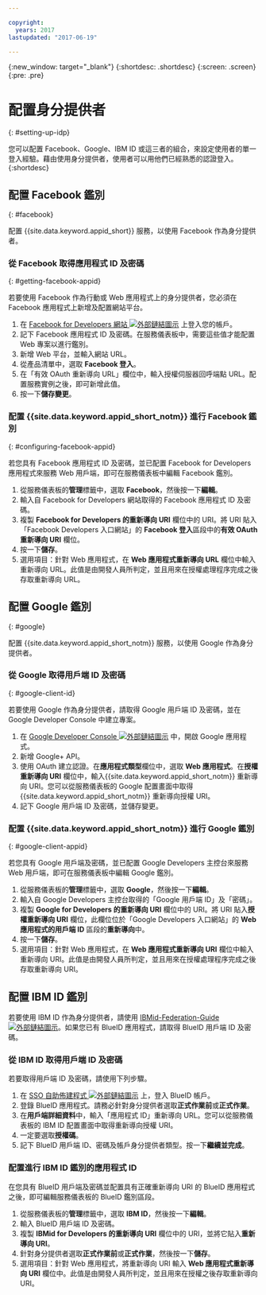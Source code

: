 ```yaml
---

copyright:
  years: 2017
lastupdated: "2017-06-19"

---
```


{:new_window: target="_blank"}
{:shortdesc: .shortdesc}
{:screen: .screen}
{:pre: .pre}

# 配置身分提供者
{: #setting-up-idp}

您可以配置 Facebook、Google、IBM ID 或這三者的組合，來設定使用者的單一登入經驗。藉由使用身分提供者，使用者可以用他們已經熟悉的認證登入。
{:shortdesc}


## 配置 Facebook 鑑別
{: #facebook}

配置 {{site.data.keyword.appid_short}} 服務，以使用 Facebook 作為身分提供者。


### 從 Facebook 取得應用程式 ID 及密碼
{: #getting-facebook-appid}

若要使用 Facebook 作為行動或 Web 應用程式上的身分提供者，您必須在 Facebook 應用程式上新增及配置網站平台。

1. 在 <a href="https://developers.facebook.com/docs/apps/register" target="_blank">Facebook for Developers 網站 <img src="../../icons/launch-glyph.svg" alt="外部鏈結圖示"></a> 上登入您的帳戶。
2. 記下 Facebook 應用程式 ID 及密碼。在服務儀表板中，需要這些值才能配置 Web 專案以進行鑑別。
3. 新增 Web 平台，並輸入網站 URL。
4. 從產品清單中，選取 **Facebook 登入**。
5. 在「有效 OAuth 重新導向 URL」欄位中，輸入授權伺服器回呼端點 URL。配置服務實例之後，即可新增此值。
6. 按一下**儲存變更**。

### 配置 {{site.data.keyword.appid_short_notm}} 進行 Facebook 鑑別
{: #configuring-facebook-appid}

若您具有 Facebook 應用程式 ID 及密碼，並已配置 Facebook for Developers 應用程式來服務 Web 用戶端，即可在服務儀表板中編輯 Facebook 鑑別。

1. 從服務儀表板的**管理**標籤中，選取 **Facebook**，然後按一下**編輯**。
2. 輸入自 Facebook for Developers 網站取得的 Facebook 應用程式 ID 及密碼。
3. 複製 **Facebook for Developers 的重新導向 URI** 欄位中的 URI。將 URI 貼入「Facebook Developers 入口網站」的 **Facebook 登入**區段中的**有效 OAuth 重新導向 URI** 欄位。
4. 按一下**儲存**。
5. 選用項目：針對 Web 應用程式，在 **Web 應用程式重新導向 URL** 欄位中輸入重新導向 URL。此值是由開發人員所判定，並且用來在授權處理程序完成之後存取重新導向 URL。


## 配置 Google 鑑別
{: #google}

配置 {{site.data.keyword.appid_short_notm}} 服務，以使用 Google 作為身分提供者。


### 從 Google 取得用戶端 ID 及密碼
{: #google-client-id}

若要使用 Google 作為身分提供者，請取得 Google 用戶端 ID 及密碼，並在 Google Developer Console 中建立專案。

1. 在 <a href="https://console.developers.google.com/apis/library" target="_blank">Google Developer Console <img src="../../icons/launch-glyph.svg" alt="外部鏈結圖示"></a> 中，開啟 Google 應用程式。
2. 新增 Google+ API。
3. 使用 OAuth 建立認證。在**應用程式類型**欄位中，選取 **Web 應用程式**。在**授權重新導向 URI** 欄位中，輸入{{site.data.keyword.appid_short_notm}} 重新導向 URI。您可以從服務儀表板的 Google 配置畫面中取得{{site.data.keyword.appid_short_notm}} 重新導向授權 URI。
4. 記下 Google 用戶端 ID 及密碼，並儲存變更。



### 配置 {{site.data.keyword.appid_short_notm}} 進行 Google 鑑別
{: #google-client-appid}

若您具有 Google 用戶端及密碼，並已配置 Google Developers 主控台來服務 Web 用戶端，即可在服務儀表板中編輯 Google 鑑別。

1. 從服務儀表板的**管理**標籤中，選取 **Google**，然後按一下**編輯**。
3. 輸入自 Google Developers 主控台取得的「Google 用戶端 ID」及「密碼」。
4. 複製 **Google for Developers 的重新導向 URI** 欄位中的 URI。將 URI 貼入**授權重新導向 URI** 欄位，此欄位位於「Google Developers 入口網站」的 **Web 應用程式的用戶端 ID** 區段的**重新導向**中。
5. 按一下**儲存**。
6. 選用項目：針對 Web 應用程式，在 **Web 應用程式重新導向 URI** 欄位中輸入重新導向 URI。此值是由開發人員所判定，並且用來在授權處理程序完成之後存取重新導向 URI。


## 配置 IBM ID 鑑別

若要使用 IBM ID 作為身分提供者，請使用 <a href="https://ibm.ent.box.com/notes/78040808400?v=IBMid-Federation-Guide" target="_blank">IBMid-Federation-Guide <img src="../../icons/launch-glyph.svg" alt="外部鏈結圖示"></a>。如果您已有 BlueID 應用程式，請取得 BlueID 用戶端 ID 及密碼。


### 從 IBM ID 取得用戶端 ID 及密碼

若要取得用戶端 ID 及密碼，請使用下列步驟。

1. 在 <a href="https://w3.innovate.ibm.com/tools/sso/home.html" target="_blank">SSO 自助佈建程式 <img src="../../icons/launch-glyph.svg" alt="外部鏈結圖示"></a> 上，登入 BlueID 帳戶。
2. 登錄 BlueID 應用程式。請務必針對身分提供者選取**正式作業前**或**正式作業**。
3. 在**用戶端詳細資料**中，輸入「應用程式 ID」重新導向 URL。您可以從服務儀表板的 IBM ID 配置畫面中取得重新導向授權 URI。
4. 一定要選取**授權碼**。
5. 記下 BlueID 用戶端 ID、密碼及帳戶身分提供者類型。按一下**繼續並完成**。

### 配置進行 IBM ID 鑑別的應用程式 ID

在您具有 BlueID 用戶端及密碼並配置具有正確重新導向 URI 的 BlueID 應用程式之後，即可編輯服務儀表板的 BlueID 鑑別區段。

1. 從服務儀表板的**管理**標籤中，選取 **IBM ID**，然後按一下**編輯**。
2. 輸入 BlueID 用戶端 ID 及密碼。
3. 複製 **IBMid for Developers 的重新導向 URI** 欄位中的 URI，並將它貼入**重新導向 URI**。
4. 針對身分提供者選取**正式作業前**或**正式作業**，然後按一下**儲存**。
5. 選用項目：針對 Web 應用程式，將重新導向 URI 輸入 **Web 應用程式重新導向 URI** 欄位中。此值是由開發人員所判定，並且用來在授權之後存取重新導向 URI。
